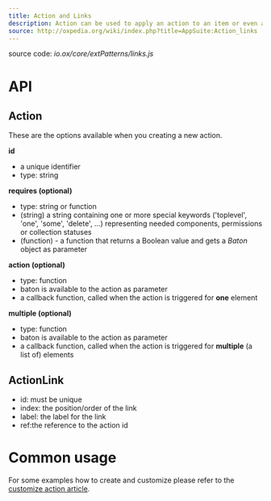 ```yaml
---
title: Action and Links
description: Action can be used to apply an action to an item or even a selection of items. Links representing their visualisation in toolbars or dropdowns.
source: http://oxpedia.org/wiki/index.php?title=AppSuite:Action_links
---
```


source code: _io.ox/core/extPatterns/links.js_

# API

## Action

These are the options available when you creating a new action.

**id**

- a unique identifier
- type: string

**requires (optional)**

- type: string or function
- (string) a string containing one or more special keywords ('toplevel', 'one', 'some', 'delete', …) representing needed components, permissions or collection statuses
- (function) - a function that returns a Boolean value and gets a _Baton_ object as parameter

**action (optional)**

- type: function
- baton is available to the action as parameter
- a callback function, called when the action is triggered for **one** element

**multiple (optional)**

- type: function
- baton is available to the action as parameter
- a callback function, called when the action is triggered for **multiple** (a list of) elements

## ActionLink

- id: must be unique
- index: the position/order of the link
- label:  the label for the link
- ref:the reference to the action id

# Common usage

For some examples how to create and customize please refer to the [customize action article](TODO).

<!--
## ActionGroup

```
TODO
```

## Link

```
TODO
```

## XLink

```
TODO
```

## Button

```
TODO
```

## ButtonGroup

```
TODO
```

## ToolbarButtons

```
TODO
```

## ToolbarLinks

```
TODO
```

## InlineLinks

```
TODO
```

## DropdownLinks

```
TODO
```

## Dropdown

```
TODO
```

-->
